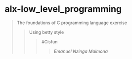 # alx-low_level_programming
>The foundations of C programming language exercise
>>Using betty style
>>>#Cisfun
>>>>*_Emanuel Nzinga Maimona_*
